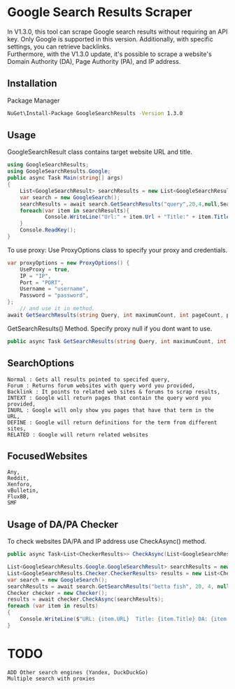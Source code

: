 # Google Search Results Scraper

In V1.3.0, this tool can scrape Google search results without requiring an API key. Only Google is supported in this version. Additionally, with specific settings, you can retrieve backlinks. <br> Furthermore, with the V1.3.0 update, it's possible to scrape a website's Domain Authority (DA), Page Authority (PA), and IP address.
## Installation
Package Manager 
```bash
NuGet\Install-Package GoogleSearchResults -Version 1.3.0
```
## Usage
GoogleSearchResult class contains target website URL and title.
```csharp 
using GoogleSearchResults;
using GoogleSearchResults.Google;
public async Task Main(string[] args)
{
    List<GoogleSearchResult> searchResults = new List<GoogleSearchResult>();
    var search = new GoogleSearch();
    searchResults = await search.GetSearchResults("query",20,4,null,SearchOptions.Backlink, FocusedWebsites.Xenforo);
    foreach(var item in searchResults){
            Console.WriteLine("Url:" + item.Url + "Title:" + item.Title);
    }
    Console.ReadKey();
}
```
To use proxy: Use ProxyOptions class to specify your proxy and credentials.
```csharp
var proxyOptions = new ProxyOptions() { 
    UseProxy = true,
    IP = "IP",
    Port = "PORT",
    Username = "username",
    Password = "password",
};
    // and use it in method.
await GetSearchResults(string Query, int maximumCount, int pageCount, proxyOptions, SearchOptions searchOptions = SearchOptions.Normal, FocusedWebsites websites = FocusedWebsites.Any);

```
GetSearchResults() Method. Specify proxy null if you dont want to use.
```csharp
public async Task GetSearchResults(string Query, int maximumCount, int pageCount, ProxyOptions proxy = null, SearchOptions searchOptions = SearchOptions.Normal, FocusedWebsites websites = FocusedWebsites.Any)
```
## SearchOptions
    Normal : Gets all results pointed to specifed query,
    Forum : Returns forum websites with query word you provided,
    Backlink : It points to related web sites & forums to scrap results,
    INTEXT : Google will return pages that contain the query word you provided,
    INURL : Google will only show you pages that have that term in the URL,
    DEFINE : Google will return definitions for the term from different sites,
    RELATED : Google will return related websites

## FocusedWebsites
    Any,
    Reddit,
    Xenforo,
    vBulletin,
    FluxBB,
    SMF

## Usage of DA/PA Checker
To check websites DA/PA and IP address use CheckAsync() method.
```csharp
public async Task<List<CheckerResults>> CheckAsync(List<GoogleSearchResult> searchResults, ProxyOptions? proxy = null)
```
```csharp
List<GoogleSearchResults.Google.GoogleSearchResult> searchResults = new List<GoogleSearchResults.Google.GoogleSearchResult>();
List<GoogleSearchResults.Checker.CheckerResults> results = new List<CheckerResults>();
var search = new GoogleSearch();
searchResults = await search.GetSearchResults("betta fish", 20, 4, null, SearchOptions.Backlink, FocusedWebsites.Xenforo);
Checker checker = new Checker();
results = await checker.CheckAsync(searchResults);
foreach (var item in results)
{
    Console.WriteLine($"URL: {item.URL}  Title: {item.Title} DA: {item.DA} PA: {item.PA} Spam Score: {item.SpamScore} IP: {item.IP}");
}

```


# TODO
    ADD Other search engines (Yandex, DuckDuckGo)
    Multiple search with proxies